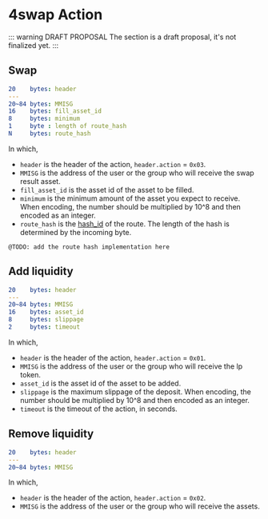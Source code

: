 # 4swap Action

::: warning DRAFT PROPOSAL
The section is a draft proposal, it's not finalized yet.
:::


## Swap

```yaml
20    bytes: header
---
20~84 bytes: MMISG
16    bytes: fill_asset_id
8     bytes: minimum
1     byte : length of route_hash
N     bytes: route_hash
```

In which, 

- `header` is the header of the action, `header.action` = `0x03`.
- `MMISG` is the address of the user or the group who will receive the swap result asset.
- `fill_asset_id` is the asset id of the asset to be filled.
- `minimum` is the minimum amount of the asset you expect to receive. When encoding, the number should be multiplied by 10^8 and then encoded as an integer.
- `route_hash` is the [hash_id](https://hashids.org/) of the route. The length of the hash is determined by the incoming byte.

`@TODO: add the route hash implementation here`


## Add liquidity

```yaml
20    bytes: header
---
20~84 bytes: MMISG
16    bytes: asset_id
8     bytes: slippage
2     bytes: timeout
```

In which, 

- `header` is the header of the action, `header.action` = `0x01`.
- `MMISG` is the address of the user or the group who will receive the lp token.
- `asset_id` is the asset id of the asset to be added.
- `slippage` is the maximum slippage of the deposit. When encoding, the number should be multiplied by 10^8 and then encoded as an integer.
- `timeout` is the timeout of the action, in seconds.

## Remove liquidity

```yaml
20    bytes: header
---
20~84 bytes: MMISG
```

In which, 

- `header` is the header of the action, `header.action` = `0x02`.
- `MMISG` is the address of the user or the group who will receive the assets.
